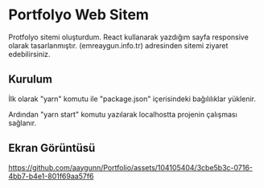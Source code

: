 # Portfolyo Web Sitem

Protfolyo sitemi oluşturdum. React kullanarak yazdığım sayfa responsive olarak tasarlanmıştır.
(emreaygun.info.tr) adresinden sitemi ziyaret edebilirsiniz.

## Kurulum

İlk olarak "yarn" komutu ile "package.json" içerisindeki bağılılıklar yüklenir.

Ardından "yarn start" komutu yazılarak localhostta projenin çalışması sağlanır.

## Ekran Görüntüsü


https://github.com/aaygunn/Portfolio/assets/104105404/3cbe5b3c-0716-4bb7-b4e1-801f69aa57f6

